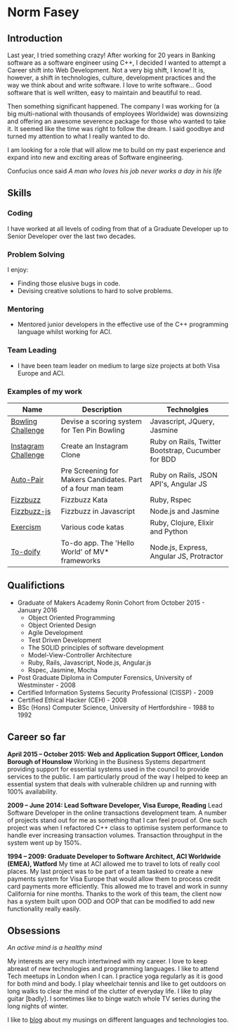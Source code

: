 # Norm Fasey

## Introduction

Last year, I tried something crazy! After working for 20 years in Banking software as a software engineer using C++, I decided I wanted to attempt a Career shift into Web Development. Not a very big shift, I know! It is, however, a shift in technologies, culture, development practices and the way we think about and write software. I love to write software... Good software that is well written, easy to maintain and beautiful to read. 

Then something significant happened. The company I was working for (a big multi-national with thousands of employees Worldwide) was downsizing and offering an awesome severence package for those who wanted to take it. It seemed like the time was right to follow the dream. I said goodbye and turned my attention to what I really wanted to do. 

I am looking for a role that will allow me to build on my past experience and expand into new and exciting areas of Software engineering.

Confucius once said *A man who loves his job never works a day in his life* 

## Skills

### Coding

I have worked at all levels of coding from that of a Graduate Developer up to Senior Developer over the last two decades.

### Problem Solving

I enjoy: 

* Finding those elusive bugs in code. 
* Devising creative solutions to hard to solve problems.

### Mentoring

* Mentored junior developers in the effective use of the C++ programming language whilst working for ACI. 

### Team Leading

* I have been team leader on medium to large size projects at both Visa Europe and ACI.

### Examples of my work

| Name              | Description                                 | Technolgies |
| --- | --- | --- |
| [Bowling Challenge](https://github.com/DeathRay1977/bowling-challenge) | Devise a scoring system for Ten Pin Bowling | Javascript, JQuery, Jasmine | 
| [Instagram Challenge](https://github.com/DeathRay1977/instagram-challenge) | Create an Instagram Clone | Ruby on Rails, Twitter Bootstrap, Cucumber for BDD |
| [Auto-Pair](https://github.com/DeathRay1977/Auto-pair) | Pre Screening for Makers Candidates. Part of a four man team | Ruby on Rails, JSON API's, Angular JS |
| [Fizzbuzz](https://github.com/DeathRay1977/fizzbuzz)| Fizzbuzz Kata | Ruby, Rspec |
| [Fizzbuzz-js](https://github.com/DeathRay1977/fizzbuzz-js)| Fizzbuzz in Javascript | Node.js and Jasmine |
| [Exercism](https://github.com/DeathRay1977/exercism) | Various code katas | Ruby, Clojure, Elixir and Python |
| [To-doify](https://github.com/DeathRay1977/todo_challenge) | To-do app. The 'Hello World' of MV* frameworks | Node.js, Express, Angular JS, Protractor |

## Qualifictions

* Graduate of Makers Academy Ronin Cohort from October 2015 - January 2016
   * Object Oriented Programming
   * Object Oriented Design
   * Agile Development
   * Test Driven Development 
   * The SOLID principles of software development
   * Model-View-Controller Architecture
   * Ruby, Rails, Javascript, Node.js, Angular.js
   * Rspec, Jasmine, Mocha
* Post Graduate Diploma in Computer Forensics, University of Westminster - 2008
* Certified Information Systems Security Professional (CISSP) - 2009
* Certified Ethical Hacker (CEH) - 2008
* BSc (Hons) Computer Science, University of Hertfordshire - 1988 to 1992

## Career so far

**April 2015 – October 2015: Web and Application Support Officer, London Borough of Hounslow**
Working in the Business Systems department providing support for essential systems used in the council to provide services to the public. I am particularly proud of the way I helped to keep an essential system that deals with vulnerable children up and running with 100% availability.

**2009 – June 2014: Lead Software Developer, Visa Europe, Reading**
Lead Software Developer in the online transactions development team. A number of projects stand out for me as something that I can feel proud of. One such project was when I refactored C++ class to optimise system performance to handle ever increasing transaction volumes. Transaction throughput in the system went up by 150%.


**1994 – 2009: Graduate Developer to Software Architect, ACI Worldwide (EMEA), Watford**
My time at ACI allowed me to travel to lots of really cool places. My last project was to be part of a team tasked to create a new payments system for Visa Europe that would allow them to process credit card payments more efficiently. This allowed me to travel and work in sunny California for nine months. Thanks to the work of this team, the client now has a system built upon OOD and OOP that can be modified to add new functionality really easily.

## Obsessions

*An active mind is a healthy mind*

My interests are very much intertwined with my career. I love to keep abreast of new technologies and programming languages. I like to attend Tech meetups in London when I can. I practice yoga regularly as it is good for both mind and body. I play wheelchair tennis and like to get outdoors on long walks to clear the mind of the clutter of everyday life. I like to play guitar [badly]. I sometimes like to binge watch whole TV series during the long nights of winter.

I like to [blog](http://deathray1977.net/thinking/) about my musings on different languages and technologies too.
